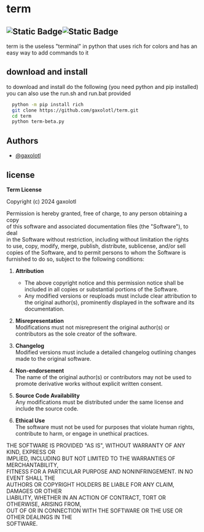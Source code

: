 
# term
![Static Badge](https://img.shields.io/badge/version-1.1_Color_Beta-green)![Static Badge](https://img.shields.io/badge/license-Term_License-yellow)
---
term is the useless "terminal" in python that uses rich for colors and has an easy way to add commands to it


## download and install

to download and install do the following (you need python and pip installed)
you can also use the run.sh and run.bat provided

```bash
  python -m pip install rich
  git clone https://github.com/gaxolotl/term.git
  cd term
  python term-beta.py
```
    
## Authors

- [@gaxolotl](https://github.com/gaxolotl)


## license

**Term License**  

Copyright (c) 2024 gaxolotl

Permission is hereby granted, free of charge, to any person obtaining a copy  
of this software and associated documentation files (the "Software"), to deal  
in the Software without restriction, including without limitation the rights  
to use, copy, modify, merge, publish, distribute, sublicense, and/or sell  
copies of the Software, and to permit persons to whom the Software is  
furnished to do so, subject to the following conditions:  

1. **Attribution**  
   - The above copyright notice and this permission notice shall be included in all copies or substantial portions of the Software.  
   - Any modified versions or reuploads must include clear attribution to the original author(s), prominently displayed in the software and its documentation.  

2. **Misrepresentation**  
   Modifications must not misrepresent the original author(s) or contributors as the sole creator of the software.  

3. **Changelog**  
   Modified versions must include a detailed changelog outlining changes made to the original software.  

4. **Non-endorsement**  
   The name of the original author(s) or contributors may not be used to promote derivative works without explicit written consent.  

5. **Source Code Availability**  
   Any modifications must be distributed under the same license and include the source code.  

6. **Ethical Use**  
   The software must not be used for purposes that violate human rights, contribute to harm, or engage in unethical practices.  

THE SOFTWARE IS PROVIDED "AS IS", WITHOUT WARRANTY OF ANY KIND, EXPRESS OR  
IMPLIED, INCLUDING BUT NOT LIMITED TO THE WARRANTIES OF MERCHANTABILITY,  
FITNESS FOR A PARTICULAR PURPOSE AND NONINFRINGEMENT. IN NO EVENT SHALL THE  
AUTHORS OR COPYRIGHT HOLDERS BE LIABLE FOR ANY CLAIM, DAMAGES OR OTHER  
LIABILITY, WHETHER IN AN ACTION OF CONTRACT, TORT OR OTHERWISE, ARISING FROM,  
OUT OF OR IN CONNECTION WITH THE SOFTWARE OR THE USE OR OTHER DEALINGS IN THE  
SOFTWARE.  
